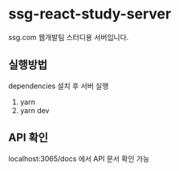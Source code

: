 # ssg-react-study-server

ssg.com 웹개발팀 스터디용 서버입니다.

## 실행방법

dependencies 설치 후 서버 실행

1. yarn
1. yarn dev

## API 확인

localhost:3065/docs 에서 API 문서 확인 가능
